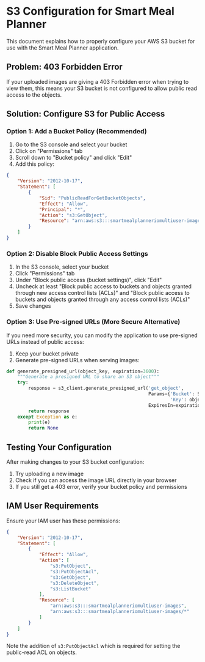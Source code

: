 # S3 Configuration for Smart Meal Planner

This document explains how to properly configure your AWS S3 bucket for use with the Smart Meal Planner application.

## Problem: 403 Forbidden Error

If your uploaded images are giving a 403 Forbidden error when trying to view them, this means your S3 bucket is not configured to allow public read access to the objects.

## Solution: Configure S3 for Public Access

### Option 1: Add a Bucket Policy (Recommended)

1. Go to the S3 console and select your bucket
2. Click on "Permissions" tab
3. Scroll down to "Bucket policy" and click "Edit"
4. Add this policy:

```json
{
    "Version": "2012-10-17",
    "Statement": [
        {
            "Sid": "PublicReadForGetBucketObjects",
            "Effect": "Allow",
            "Principal": "*",
            "Action": "s3:GetObject",
            "Resource": "arn:aws:s3:::smartmealplanneriomultiuser-images/*"
        }
    ]
}
```

### Option 2: Disable Block Public Access Settings

1. In the S3 console, select your bucket
2. Click "Permissions" tab
3. Under "Block public access (bucket settings)", click "Edit"
4. Uncheck at least "Block public access to buckets and objects granted through new access control lists (ACLs)" and "Block public access to buckets and objects granted through any access control lists (ACLs)"
5. Save changes

### Option 3: Use Pre-signed URLs (More Secure Alternative)

If you need more security, you can modify the application to use pre-signed URLs instead of public access:

1. Keep your bucket private
2. Generate pre-signed URLs when serving images:

```python
def generate_presigned_url(object_key, expiration=3600):
    """Generate a presigned URL to share an S3 object"""
    try:
        response = s3_client.generate_presigned_url('get_object',
                                                    Params={'Bucket': S3_BUCKET_NAME,
                                                            'Key': object_key},
                                                    ExpiresIn=expiration)
        return response
    except Exception as e:
        print(e)
        return None
```

## Testing Your Configuration

After making changes to your S3 bucket configuration:

1. Try uploading a new image
2. Check if you can access the image URL directly in your browser
3. If you still get a 403 error, verify your bucket policy and permissions

## IAM User Requirements

Ensure your IAM user has these permissions:

```json
{
    "Version": "2012-10-17",
    "Statement": [
        {
            "Effect": "Allow",
            "Action": [
                "s3:PutObject",
                "s3:PutObjectAcl",
                "s3:GetObject",
                "s3:DeleteObject",
                "s3:ListBucket"
            ],
            "Resource": [
                "arn:aws:s3:::smartmealplanneriomultiuser-images",
                "arn:aws:s3:::smartmealplanneriomultiuser-images/*"
            ]
        }
    ]
}
```

Note the addition of `s3:PutObjectAcl` which is required for setting the public-read ACL on objects.